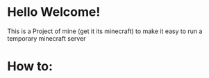 # Hello Welcome!
This is a Project of mine (get it its minecraft) to make it easy to run a temporary minecraft server

# How to:

